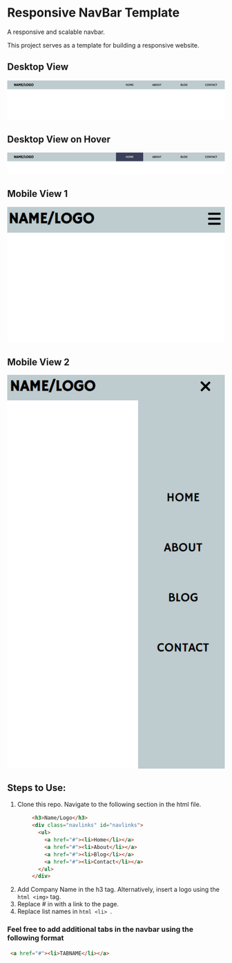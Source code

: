 # Responsive NavBar Template
A responsive and scalable navbar.

This project serves as a template for building a responsive website.

## Desktop View

![Alt text](/screenshots/desktop.png?raw=true "Optional Title")

## Desktop View on Hover

![Alt text](/screenshots/desktop-hover.png?raw=true "Optional Title")

## Mobile View 1

![Alt text](/screenshots/burger.png?raw=true "Optional Title")

## Mobile View 2

![Alt text](/screenshots/burger-on-click.png?raw=true "Optional Title")

## Steps to Use:

1. Clone this repo. Navigate to the following section in the html file.

```html
        <h3>Name/Logo</h3>
        <div class="navlinks" id="navlinks">
          <ul>
            <a href="#"><li>Home</li></a>
            <a href="#"><li>About</li></a>
            <a href="#"><li>Blog</li></a>
            <a href="#"><li>Contact</li></a>
          </ul>
        </div>
```

2. Add Company Name in the h3 tag. Alternatively, insert a logo using the ```html <img>``` tag.
3. Replace # in <a> with a link to the page.
4. Replace list names in ```html <li> ```.
        
        
        
### Feel free to add additional tabs in the navbar using the following format
 ```html
  <a href="#"><li>TABNAME</li></a>
  ```


